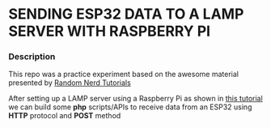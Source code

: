 # SENDING ESP32 DATA TO A LAMP SERVER WITH RASPBERRY PI

### Description

This repo was a practice experiment based on the awesome material presented by [Random Nerd Tutorials](https://randomnerdtutorials.com/esp32-esp8266-raspberry-pi-lamp-server/)

After setting up a LAMP server using a Raspberry Pi as shown in [this tutorial](https://randomnerdtutorials.com/raspberry-pi-apache-mysql-php-lamp-server/) we can build some **php** scripts/APIs to receive data from an ESP32 using **HTTP** protocol and **POST** method